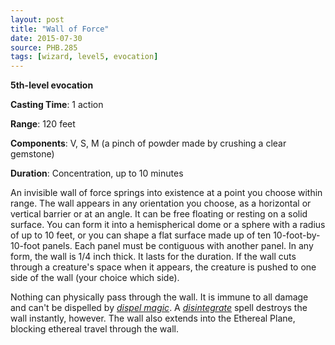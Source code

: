 ```yaml
---
layout: post
title: "Wall of Force"
date: 2015-07-30
source: PHB.285
tags: [wizard, level5, evocation]
---
```


**5th-level evocation**

**Casting Time**: 1 action

**Range**: 120 feet

**Components**: V, S, M (a pinch of powder made by crushing a clear gemstone)

**Duration**: Concentration, up to 10 minutes

An invisible wall of force springs into existence at a point you choose within range. The wall appears in any orientation you choose, as a horizontal or vertical barrier or at an angle. It can be free floating or resting on a solid surface. You can form it into a hemispherical dome or a sphere with a radius of up to 10 feet, or you can shape a flat surface made up of ten 10-foot-by-10-foot panels. Each panel must be contiguous with another panel. In any form, the wall is 1/4 inch thick. It lasts for the duration. If the wall cuts through a creature's space when it appears, the creature is pushed to one side of the wall (your choice which side).

Nothing can physically pass through the wall. It is immune to all damage and can't be dispelled by *[dispel magic](dispel-magic/ "dispel magic (lvl 3)")*. A *[disintegrate](disintegrate "disintegrate (lvl 6)")* spell destroys the wall instantly, however. The wall also extends into the Ethereal Plane, blocking ethereal travel through the wall.
